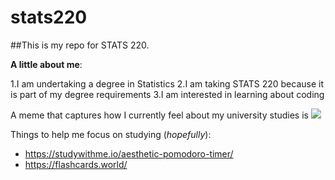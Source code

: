 # stats220

##This is my repo for STATS 220. 

**A little about me**:

1.I am undertaking a degree in Statistics
2.I am taking STATS 220 because it is part of my degree requirements
3.I am interested in learning about coding

A meme that captures how I currently feel about my university studies is ![](https://giphy.com/gifs/homework-dNgK7Ws7y176U)

Things to help me focus on studying (*hopefully*):

- https://studywithme.io/aesthetic-pomodoro-timer/
- https://flashcards.world/
